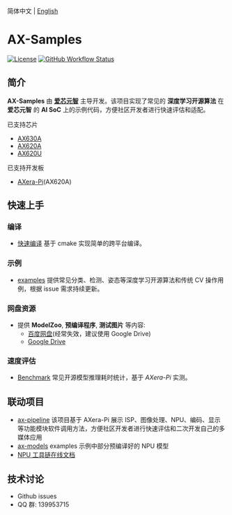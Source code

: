 简体中文 | [English](./README_EN.md)

# AX-Samples

[![License](https://img.shields.io/badge/license-BSD--3--Clause-blue.svg)](https://raw.githubusercontent.com/AXERA-TECH/ax-samples/main/LICENSE)
[![GitHub Workflow Status](https://img.shields.io/github/actions/workflow/status/AXERA-TECH/ax-samples/build.yml?branch=main)](https://github.com/AXERA-TECH/ax-samples/actions)

## 简介

**AX-Samples** 由 **[爱芯元智](https://www.axera-tech.com/)** 主导开发。该项目实现了常见的 **深度学习开源算法** 在 **爱芯元智** 的 **AI SoC** 上的示例代码，方便社区开发者进行快速评估和适配。 

已支持芯片

- [AX630A](docs/AX630A.md)
- [AX620A](docs/AX620A.md)
- [AX620U](docs/AX620U.md)

已支持开发板

- [AXera-Pi](https://wiki.sipeed.com/m3axpi)(AX620A)

## 快速上手

### 编译

- [快速编译](docs/compile.md) 基于 cmake 实现简单的跨平台编译。

### 示例

- [examples](examples/) 提供常见分类、检测、姿态等深度学习开源算法和传统 CV 操作用例，根据 issue 需求持续更新。

### 网盘资源

- 提供 **ModelZoo**, **预编译程序**, **测试图片** 等内容:
  - [百度网盘](https://pan.baidu.com/s/16cus4n6QFHH7uJK2thJDfA?pwd=7ye4)(经常失效，建议使用 Google Drive)
  - [Google Drive](https://drive.google.com/drive/folders/1JY59vOFS2qxI8TkVIZ0pHfxHMfKPW5PS?usp=share_link)

### 速度评估

- [Benchmark](benchmark/) 常见开源模型推理耗时统计，基于 *AXera-Pi* 实测。

## 联动项目

- [ax-pipeline](https://github.com/AXERA-TECH/ax-pipeline) 该项目基于 AXera-Pi 展示 ISP、图像处理、NPU、编码、显示 等功能模块软件调用方法，方便社区开发者进行快速评估和二次开发自己的多媒体应用
- [ax-models](https://github.com/AXERA-TECH/ax-models) examples 示例中部分预编译好的 NPU 模型
- [NPU 工具链在线文档](https://pulsar-docs.readthedocs.io/zh_CN/latest/)

## 技术讨论

- Github issues
- QQ 群: 139953715
